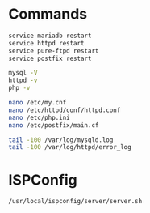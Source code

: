 Commands
========

```sh
service mariadb restart
service httpd restart
service pure-ftpd restart
service postfix restart

mysql -V
httpd -v
php -v

nano /etc/my.cnf
nano /etc/httpd/conf/httpd.conf
nano /etc/php.ini
nano /etc/postfix/main.cf

tail -100 /var/log/mysqld.log
tail -100 /var/log/httpd/error_log
```

ISPConfig
=========
```sh
/usr/local/ispconfig/server/server.sh
```
